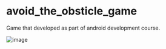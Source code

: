 # avoid_the_obsticle_game
Game that developed as part of android development course.

![image](https://github.com/ShaiNachum/avoid_the_obsticle_game/assets/100000990/666e388f-e7b7-46d5-9439-cc55c916213c)

